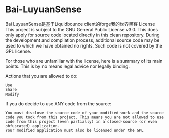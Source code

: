 # Bai-LuyuanSense
Bai LuyuanSense是基于Liquidbounce client的forge我的世界黑客
License
This project is subject to the GNU General Public License v3.0. This does only apply for source code located directly in this clean repository. During the development and compilation process, additional source code may be used to which we have obtained no rights. Such code is not covered by the GPL license.

For those who are unfamiliar with the license, here is a summary of its main points. This is by no means legal advice nor legally binding.

Actions that you are allowed to do:

    Use
    Share
    Modify

If you do decide to use ANY code from the source:

    You must disclose the source code of your modified work and the source code you took from this project. This means you are not allowed to use code from this project (even partially) in a closed-source (or even obfuscated) application.
    Your modified application must also be licensed under the GPL
